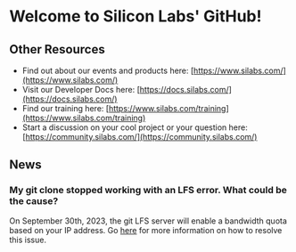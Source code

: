 # Welcome to Silicon Labs' GitHub!

## Other Resources

- Find out about our events and products here: [https://www.silabs.com/](https://www.silabs.com/)
- Visit our Developer Docs here: [https://docs.silabs.com/](https://docs.silabs.com/)
- Find our training here: [https://www.silabs.com/training](https://www.silabs.com/training)
- Start a discussion on your cool project or your question here: [https://community.silabs.com/](https://community.silabs.com/)

## News

### My git clone stopped working with an LFS error. What could be the cause?

On September 30th, 2023, the git LFS server will enable a bandwidth quota based on your IP address. Go [here](https://github.com/SiliconLabs/.github/blob/main/README.md) for more information on how to resolve this issue.
